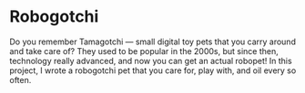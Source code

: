 # Robogotchi
Do you remember Tamagotchi — small digital toy pets that you carry around and take care of? They used to be popular in the 2000s, but since then, technology really advanced, and now you can get an actual robopet! In this project, I wrote a robogotchi pet that you care for, play with, and oil every so often.
